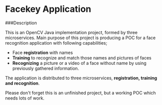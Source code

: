 # Facekey Application

###Description

This is an OpenCV Java implementation project, formed by three microservices. Main purpose of this project is producing a POC for a face recognition application with following capabilities; 

- Face **registration** with names
- **Training** to recognize and match those names and pictures of faces
- **Recognizing** a picture or a video of a face without name by using previously gathered information.

The application is distributed to three microservices, **registration, training and recognition**. 

Please don't forget this is an unfinished project, but a working POC which needs lots of work.